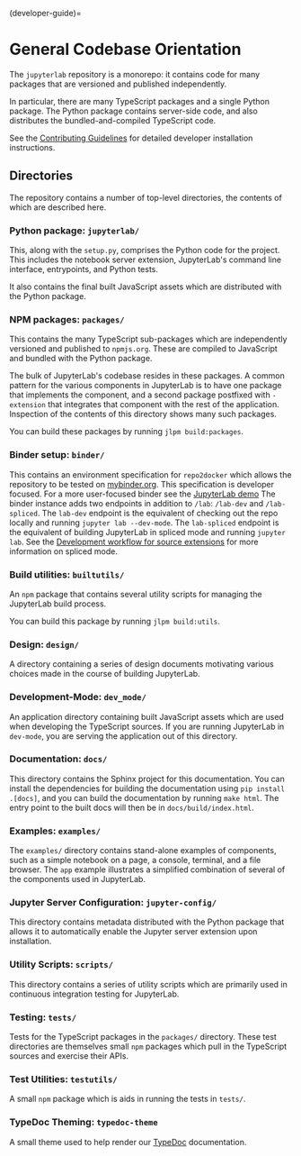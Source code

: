 (developer-guide)=

# General Codebase Orientation

The `jupyterlab` repository is a monorepo: it contains code for many
packages that are versioned and published independently.

In particular, there are many TypeScript packages and a single Python package.
The Python package contains server-side code, and also distributes
the bundled-and-compiled TypeScript code.

See the [Contributing Guidelines](https://github.com/jupyterlab/jupyterlab/blob/master/CONTRIBUTING.md)
for detailed developer installation instructions.

## Directories

The repository contains a number of top-level directories, the contents of which
are described here.

### Python package: `jupyterlab/`

This, along with the `setup.py`, comprises the Python code for the project.
This includes the notebook server extension, JupyterLab's command line interface,
entrypoints, and Python tests.

It also contains the final built JavaScript assets which are distributed with
the Python package.

### NPM packages: `packages/`

This contains the many TypeScript sub-packages which are independently versioned
and published to `npmjs.org`. These are compiled to JavaScript and bundled with
the Python package.

The bulk of JupyterLab's codebase resides in these packages.
A common pattern for the various components in JupyterLab is to have one package
that implements the component, and a second package postfixed with `-extension`
that integrates that component with the rest of the application.
Inspection of the contents of this directory shows many such packages.

You can build these packages by running `jlpm build:packages`.

### Binder setup: `binder/`

This contains an environment specification for `repo2docker` which allows
the repository to be tested on [mybinder.org](https://mybinder.org).
This specification is developer focused.
For a more user-focused binder see the
[JupyterLab demo](https://mybinder.org/v2/gh/jupyterlab/jupyterlab-demo/master?urlpath=lab/tree/demo/Lorenz.ipynb)
The binder instance adds two endpoints in addition to `/lab`: `/lab-dev` and `/lab-spliced`.
The `lab-dev` endpoint is the equivalent of checking out the repo locally and running `jupyter lab --dev-mode`.
The `lab-spliced` endpoint is the equivalent of building JupyterLab in spliced mode and running `jupyter lab`.
See the [Development workflow for source extensions](../extension/extension_dev.html#development-workflow-for-source-extensions) for more information on spliced mode.

### Build utilities: `builtutils/`

An `npm` package that contains several utility scripts for managing
the JupyterLab build process.

You can build this package by running `jlpm build:utils`.

### Design: `design/`

A directory containing a series of design documents motivating various
choices made in the course of building JupyterLab.

### Development-Mode: `dev_mode/`

An application directory containing built JavaScript assets which are used
when developing the TypeScript sources. If you are running JupyterLab
in `dev-mode`, you are serving the application out of this directory.

### Documentation: `docs/`

This directory contains the Sphinx project for this documentation.
You can install the dependencies for building the documentation using `pip install .[docs]`,
and you can build the documentation by running `make html`.
The entry point to the built docs will then be in `docs/build/index.html`.

### Examples: `examples/`

The `examples/` directory contains stand-alone examples of components,
such as a simple notebook on a page, a console, terminal, and a
file browser. The `app` example illustrates a simplified combination of
several of the components used in JupyterLab.

### Jupyter Server Configuration: `jupyter-config/`

This directory contains metadata distributed with the Python package that
allows it to automatically enable the Jupyter server extension upon installation.

### Utility Scripts: `scripts/`

This directory contains a series of utility scripts which are primarily used
in continuous integration testing for JupyterLab.

### Testing: `tests/`

Tests for the TypeScript packages in the `packages/` directory.
These test directories are themselves small `npm` packages which pull in the
TypeScript sources and exercise their APIs.

### Test Utilities: `testutils/`

A small `npm` package which is aids in running the tests in `tests/`.

### TypeDoc Theming: `typedoc-theme`

A small theme used to help render our
[TypeDoc](../api/index.html) documentation.
